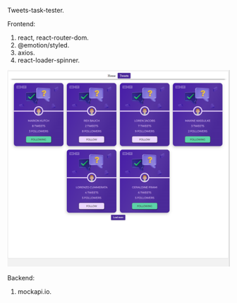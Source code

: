 Tweets-task-tester.

Frontend:
1. react, react-router-dom.
2. @emotion/styled.
3. axios.
4. react-loader-spinner.

![Alt text](./src/img/tweets-task-test.png)

Backend:
1. mockapi.io.



